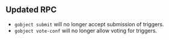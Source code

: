 Updated RPC
--------

- `gobject submit` will no longer accept submission of triggers.
- `gobject vote-conf` will no longer allow voting for triggers.